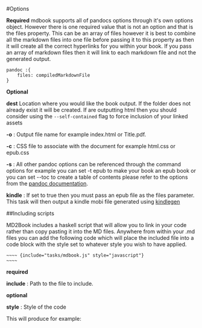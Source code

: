 #Options

__Required__
mdbook supports all of pandocs options through it's own options object. However there is one required value that is not an option and that is the files property. This can be an array of files however it is best to combine all the markdown files into one file before passing it to this property as then it will create all the correct hyperlinks for you within your book. If you pass an array of markdown files then it will link to each markdown file and not the generated output.


```
pandoc :{
    files: compiledMarkdownFile
}
```

__Optional__

**dest** Location where you would like the book output. If the folder does not already exist it will be created. If are outputting html then you should consider using the ``` --self-contained ``` flag to force inclusion of your linked assets

**-o** : Output file name for example index.html or Title.pdf.

**-c** : CSS file to associate with the document for example html.css or epub.css

**-s** : All other pandoc options can be referenced through the command options for example you can set -t epub to make your book an epub book or you can set --toc to create a table of contents please refer to the options from the [pandoc documentation](http://johnmacfarlane.net/pandoc/README.html).

**kindle** : If set to true then you must pass an epub file as the files parameter. This task will then output a kindle mobi file generated using [kindlegen](http://www.amazon.com/gp/feature.html?ie=UTF8&docId=1000234621)


##Including scripts

MD2Book includes a haskell script that will allow you to link in your code rather than copy pasting it into the MD files. Anywhere from within your .md files you can add the following code which will place the included file into a code block with the style set to whatever style you wish to have applied.

```
~~~~ {include="tasks/mdbook.js" style="javascript"}
~~~~
```

__required__

__include__ : Path to the file to include.

__optional__

__style__ : Style of the code

This will produce for example:

~~~~ {include="tasks/mdbook.js" style="javascript"}
~~~~




